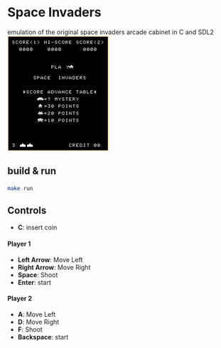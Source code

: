 # Space Invaders
emulation of the original space invaders arcade cabinet in C and SDL2
![Space Invaders attract mode](res/attract.png)

## build & run
```sh
make run
```

## Controls
 - **C**: insert coin
#### Player 1
 - **Left Arrow**: Move Left
 - **Right Arrow**: Move Right
 - **Space**: Shoot
 - **Enter**: start
#### Player 2
 - **A**: Move Left
 - **D**: Move Right
 - **F**: Shoot
 - **Backspace**: start
